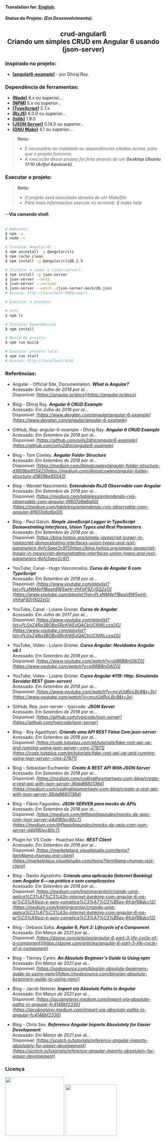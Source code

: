 
#### Translation for: **[English](https://github.com/alisonbuss/crud-angular6/blob/master/README_LANG_EN.md)**.

#### Status do Projeto: *(Em Desenvolvimento)*.

<h2 align="center">
    crud-angular6 <br/>
    Criando um simples CRUD em Angular 6 usando (json-server)
</h2>

### Inspirado no projeto:

* **[[angular6-example](https://github.com/only2dhir/angular6-example)]** - por Dhiraj Ray.

### Dependência de ferramentas:

* **[[Node](https://nodejs.org/en/)]** 8.x ou superior...
* **[[NPM](https://www.npmjs.com/)]** 5.x ou superior...
* **[[TypeScript](https://www.typescriptlang.org/)]** 2.7.x
* **[[RxJS](https://rxjs-dev.firebaseapp.com/)]** 6.0.0 ou superior...
* **[[tslib](https://www.npmjs.com/package/tslib)]** 1.9.0
* **[[JSON Server](https://github.com/typicode/json-server)]** 0.14.0 ou superior...
* **[[GNU Make](https://www.gnu.org/software/make/)]** 4.1 ou superior...

> **Nota:**
> - *É necessário ter instalado as dependências citadas acima, para que o projeto funcione.*
> - *A execução desse projeto foi feita através de um **Desktop Ubuntu 17.10 (Artful Aardvark)**.*

### Executar o projeto:

> **Nota:**
> - *O projeto será executado através de um Makefile.*
> - *Para mais informações execute no terminal: $ make help*

#### --Via comando shell:

```bash

# Ambiente:
$ npm -v
$ node -v

# Instalar Angular(6) :
$ npm uninstall -g @angular/cli
$ npm cache clean
$ npm install -g @angular/cli@6.2.9

# Instalar e rodar o (json-server):
$ rpm install -g json-server
$ json-server --help
$ json-server --version
$ json-server --watch ./json-server-mock/db.json
# Acessa: http://localhost:3000/users

# Executar o projeto:

# Info
$ npm ls

# Instalar Dependências
$ npm install 

# Build do projeto
$ npm run build

# Executar projeto local
$ npm run start
# Acessa: http://localhost:4242

```

### Referências:

* Angular - Official Site, Documentation. ***What is Angular?*** <br/>
  Acessado: *Em Julho de 2018 por ai...* <br/>
  Disponível: *[https://angular.io/docs](https://angular.io/docs)*

* Blog - Dhiraj Ray. ***Angular 6 CRUD Example*** <br/>
  Acessado: *Em Julho de 2018 por ai...* <br/>
  Disponível: *[https://www.devglan.com/angular/angular-6-example](https://www.devglan.com/angular/angular-6-example)*

* GitHub, Rep: angular-6-example - Dhiraj Ray. ***Angular 6 CRUD Example*** <br/>
  Acessado: *Em Setembro de 2018 por ai...* <br/>
  Disponível: *[https://github.com/only2dhir/angular6-example](https://github.com/only2dhir/angular6-example)*

* Blog - Tom Cowley. ***Angular Folder Structure*** <br/>
  Acessado: *Em Setembro de 2018 por ai...* <br/>
  Disponível: *[https://medium.com/@motcowley/angular-folder-structure-d1809be95542](https://medium.com/@motcowley/angular-folder-structure-d1809be95542)*

* Blog - Wendel Nascimento. ***Entendendo RxJS Observable com Angular*** <br/>
  Acessado: *Em Setembro de 2018 por ai...* <br/>
  Disponível: *[https://medium.com/tableless/entendendo-rxjs-observable-com-angular-6f607a9a6a00](https://medium.com/tableless/entendendo-rxjs-observable-com-angular-6f607a9a6a00)*

* Blog - Paul Galvin. ***Simple JavaScript Logger in TypeScript Demonstrating Interfaces, Union Types and Rest Parameters*** <br/>
  Acessado: *Em Setembro de 2018 por ai...* <br/>
  Disponível: *[https://blog.hellojs.org/simple-javascript-logger-in-typescript-demonstrating-interfaces-union-types-and-rest-parameters-6efc5aee2c97](https://blog.hellojs.org/simple-javascript-logger-in-typescript-demonstrating-interfaces-union-types-and-rest-parameters-6efc5aee2c97)*

* YouTube, Canal - Hugo Vasconcelos. ***Curso de Angular 6 com TypeScript*** <br/>
  Acessado: *Em Setembro de 2018 por ai...* <br/>
  Disponível: *[https://www.youtube.com/playlist?list=PLxNM4ef1Bpxh9W5wHl-VhFaF9ZrI5Q2zO](https://www.youtube.com/playlist?list=PLxNM4ef1Bpxh9W5wHl-VhFaF9ZrI5Q2zO)*

* YouTube, Canal - Loiane Groner. ***Curso de Angular*** <br/>
  Acessado: *Em Julho de 2017 por ai...* <br/>
  Disponível: *[https://www.youtube.com/playlist?list=PLGxZ4Rq3BOBoSRcKWEdQACbUCNWLczg2G](https://www.youtube.com/playlist?list=PLGxZ4Rq3BOBoSRcKWEdQACbUCNWLczg2G)*

* YouTube, Vídeo - Loiane Groner. ***Curso Angular: Novidades Angular v6.1*** <br/>
  Acessado: *Em Setembro de 2018 por ai...* <br/>
  Disponível: *[https://www.youtube.com/watch?v=pl8RB8nGWZ0](https://www.youtube.com/watch?v=pl8RB8nGWZ0)*

* YouTube, Vídeo - Loiane Groner. ***Curso Angular #119: Http: Simulando Servidor REST (json-server)*** <br/>
  Acessado: *Em Setembro de 2018 por ai...* <br/>
  Disponível: *[https://www.youtube.com/watch?v=mczUdRvLBc8&t=3s](https://www.youtube.com/watch?v=mczUdRvLBc8&t=3s)*

* GitHub, Rep: json-server - typicode. ***JSON Server*** <br/>
  Acessado: *Em Setembro de 2018 por ai...* <br/>
  Disponível: *[https://github.com/typicode/json-server](https://github.com/typicode/json-server)*

* Blog - Roy Agasthyan. ***Criando uma API REST Falsa Com json-server*** <br/>
  Acessado: *Em Setembro de 2018 por ai...* <br/>
  Disponível: *[https://code.tutsplus.com/pt/tutorials/fake-rest-api-up-and-running-using-json-server--cms-27871](https://code.tutsplus.com/pt/tutorials/fake-rest-api-up-and-running-using-json-server--cms-27871)*

* Blog - Sebastian Eschweiler. ***Create A REST API With JSON Server*** <br/>
  Acessado: *Em Setembro de 2018 por ai...* <br/>
  Disponível: *[https://medium.com/codingthesmartway-com-blog/create-a-rest-api-with-json-server-36da8680136d](https://medium.com/codingthesmartway-com-blog/create-a-rest-api-with-json-server-36da8680136d)*

* Blog - Flávio Fagundes. ***JSON-SERVER para mocks de APIs*** <br/>
  Acessado: *Em Setembro de 2018 por ai...* <br/>
  Disponível: *[https://medium.com/@flaviofagundes/mocks-de-apis-com-json-server-d4d180ec80c7](https://medium.com/@flaviofagundes/mocks-de-apis-com-json-server-d4d180ec80c7)*

* Plugin for VS Code - Huachao Mao. ***REST Client*** <br/>
  Acessado: *Em Setembro de 2018 por ai...* <br/>
  Disponível: *[https://marketplace.visualstudio.com/items?itemName=humao.rest-client](https://marketplace.visualstudio.com/items?itemName=humao.rest-client)*

* Blog - Danilo Agostinho. ***Criando uma aplicação (Internet Banking) com Angular 6 — na prática e sem complicações*** <br/>
  Acessado: *Em Setembro de 2018 por ai...* <br/>
  Disponível: *[https://medium.com/trainingcenter/criando-uma-aplica%C3%A7%C3%A3o-internet-banking-com-angular-6-na-pr%C3%A1tica-e-sem-complica%C3%A7%C3%B5es-6fcbf98dcc12](https://medium.com/trainingcenter/criando-uma-aplica%C3%A7%C3%A3o-internet-banking-com-angular-6-na-pr%C3%A1tica-e-sem-complica%C3%A7%C3%B5es-6fcbf98dcc12)*

* Blog - Debasis Saha. ***Angular 6, Part 3: Lifecycle of a Component*** <br/>
  Acessado: *Em Março de 2021 por ai...* <br/>
  Disponível: *[https://dzone.com/articles/angular-6-part-3-life-cycle-of-a-component](https://dzone.com/articles/angular-6-part-3-life-cycle-of-a-component)*

* Blog - Tierney Cyren. ***An Absolute Beginner's Guide to Using npm*** <br/>
  Acessado: *Em Março de 2021 por ai...* <br/>
  Disponível: *[https://nodesource.com/blog/an-absolute-beginners-guide-to-using-npm/](https://nodesource.com/blog/an-absolute-beginners-guide-to-using-npm/)*

* Blog - Jacob Neterer. ***Import via Absolute Paths in Angular*** <br/>
  Acessado: *Em Março de 2021 por ai...* <br/>
  Disponível: *[https://jacobneterer.medium.com/import-via-absolute-paths-in-angular-fc4146bf2330](https://jacobneterer.medium.com/import-via-absolute-paths-in-angular-fc4146bf2330)*

* Blog - Chris Sev. ***Reference Angular Imports Absolutely for Easier Development*** <br/>
  Acessado: *Em Março de 2021 por ai...* <br/>
  Disponível: *[https://scotch.io/tutorials/reference-angular-imports-absolutely-for-easier-development](https://scotch.io/tutorials/reference-angular-imports-absolutely-for-easier-development)*


### Licença

[<img width="190" src="https://raw.githubusercontent.com/alisonbuss/my-licenses/master/files/logo-open-source-550x200px.png">](https://opensource.org/licenses)
[<img width="166" src="https://raw.githubusercontent.com/alisonbuss/my-licenses/master/files/icon-license-mit-500px.png">](https://github.com/alisonbuss/crud-angular6/blob/master/LICENSE)
